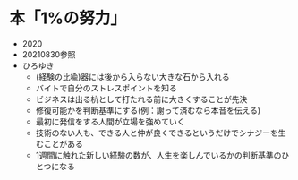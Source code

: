 
# 本「1%の努力」
- 2020
- 20210830参照
- ひろゆき
    - (経験の比喩)器には後から入らない大きな石から入れる
    - バイトで自分のストレスポイントを知る
    - ビジネスは出る杭として打たれる前に大きくすることが先決
    - 修復可能かを判断基準にする(例：謝って済むなら本音を伝える)
    - 最初に発信をする人間が立場を強めていく
    - 技術のない人も、できる人と仲が良くできるというだけでシナジーを生むことがある
    - 1週間に触れた新しい経験の数が、人生を楽しんでいるかの判断基準のひとつになる